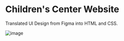 # Children's Center Website

Translated UI Design from Figma into HTML and CSS.

![image](https://user-images.githubusercontent.com/73617474/127367371-58b433a6-1fe3-4a4c-b458-d35174f37198.png)
